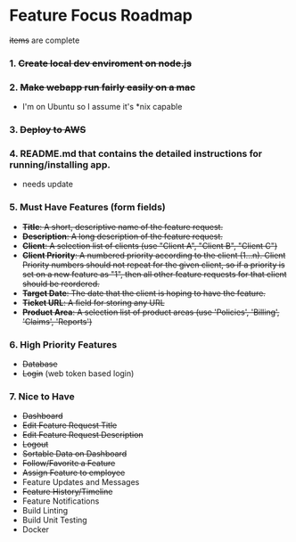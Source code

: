 # Feature Focus Roadmap

~~items~~ are complete

### 1. ~~**Create local dev enviroment on node.js**~~

### 2. **~~Make webapp run fairly easily on a mac~~**

  * I'm on Ubuntu so I assume it's \*nix capable

### 3. ~~Deploy to AWS~~

### 4. README.md that contains the detailed instructions for running/installing app.
  * needs update

### 5. Must Have Features (form fields)
  * ~~**Title**: A short, descriptive name of the feature request.~~
  * ~~**Description**: A long description of the feature request.~~
  * ~~**Client**: A selection list of clients (use "Client A", "Client B", "Client C")~~
  * ~~**Client Priority**: A numbered priority according to the client (1...n).
   Client Priority numbers should not repeat for the given client,
   so if a priority is set on a new feature as "1", then all other
   feature requests for that client should be reordered.~~
  * ~~**Target Date**: The date that the client is hoping to have the feature.~~
  * ~~**Ticket URL**: A field for storing any URL~~
  * ~~**Product Area**: A selection list of product areas (use 'Policies', 'Billing', 'Claims', 'Reports')~~

### 6. High Priority Features
  * ~~Database~~
  * ~~Login~~ (web token based login)

### 7. Nice to Have
  * ~~Dashboard~~
  * ~~Edit Feature Request Title~~
  * ~~Edit Feature Request Description~~
  * ~~Logout~~
  * ~~Sortable Data on Dashboard~~
  * ~~Follow/Favorite a Feature~~
  * ~~Assign Feature to employee~~
  * Feature Updates and Messages
  * ~~Feature History/Timeline~~
  * Feature Notifications
  * Build Linting
  * Build Unit Testing
  * Docker
